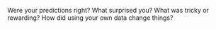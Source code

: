 Were your predictions right?
What surprised you?
What was tricky or rewarding?
How did using your own data change things?